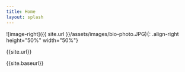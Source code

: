 ```yaml
---
title: Home
layout: splash
---
```


![image-right]({{ site.url }}/assets/images/bio-photo.JPG){: .align-right height="50%" width="50%"}

{{site.url}}

{{site.baseurl}}
